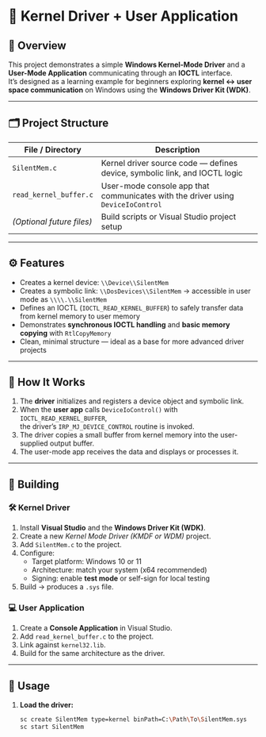 # 🧠 Kernel Driver + User Application

## 📘 Overview

This project demonstrates a simple **Windows Kernel-Mode Driver** and a **User-Mode Application** communicating through an **IOCTL** interface.  
It’s designed as a learning example for beginners exploring **kernel ↔ user space communication** on Windows using the **Windows Driver Kit (WDK)**.

---

## 🗂️ Project Structure

| File / Directory | Description |
|------------------|--------------|
| `SilentMem.c` | Kernel driver source code — defines device, symbolic link, and IOCTL logic |
| `read_kernel_buffer.c` | User-mode console app that communicates with the driver using `DeviceIoControl` |
| *(Optional future files)* | Build scripts or Visual Studio project setup |

---

## ⚙️ Features

- Creates a kernel device: `\\Device\\SilentMem`  
- Creates a symbolic link: `\\DosDevices\\SilentMem` → accessible in user mode as `\\\\.\\SilentMem`  
- Defines an IOCTL (`IOCTL_READ_KERNEL_BUFFER`) to safely transfer data from kernel memory to user memory  
- Demonstrates **synchronous IOCTL handling** and **basic memory copying** with `RtlCopyMemory`  
- Clean, minimal structure — ideal as a base for more advanced driver projects

---

## 🧩 How It Works

1. The **driver** initializes and registers a device object and symbolic link.  
2. When the **user app** calls `DeviceIoControl()` with `IOCTL_READ_KERNEL_BUFFER`,  
   the driver’s `IRP_MJ_DEVICE_CONTROL` routine is invoked.  
3. The driver copies a small buffer from kernel memory into the user-supplied output buffer.  
4. The user-mode app receives the data and displays or processes it.

---

## 🧱 Building

### 🛠️ Kernel Driver
1. Install **Visual Studio** and the **Windows Driver Kit (WDK)**.  
2. Create a new *Kernel Mode Driver (KMDF or WDM)* project.  
3. Add `SilentMem.c` to the project.  
4. Configure:
   - Target platform: Windows 10 or 11  
   - Architecture: match your system (x64 recommended)  
   - Signing: enable **test mode** or self-sign for local testing  
5. Build → produces a `.sys` file.

### 💻 User Application
1. Create a **Console Application** in Visual Studio.  
2. Add `read_kernel_buffer.c` to the project.  
3. Link against `kernel32.lib`.  
4. Build for the same architecture as the driver.

---

## 🚀 Usage

1. **Load the driver:**
   ```bash
   sc create SilentMem type=kernel binPath=C:\Path\To\SilentMem.sys
   sc start SilentMem

